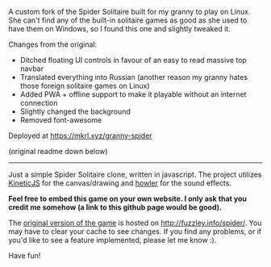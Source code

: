 A custom fork of the Spider Solitaire built for my granny to play on Linux.
She can't find any of the built-in solitaire games as good as she used to have them on Windows, so I found this one and slightly tweaked it.

Changes from the original:

- Ditched floating UI controls in favour of an easy to read massive top navbar
- Translated everything into Russian (another reason my granny hates those foreign solitaire games on Linux)
- Added PWA + offline support to make it playable without an internet connection
- Slightly changed the background
- Removed font-awesome

Deployed at https://mkrl.xyz/granny-spider

(original readme down below)

---

Just a simple Spider Solitaire clone, written in javascript. 
The project utilizes [KineticJS](http://kineticjs.com/) for the canvas/drawing and [howler](http://goldfirestudios.com/blog/104/howler.js-Modern-Web-Audio-Javascript-Library) for the sound effects.

**Feel free to embed this game on your own website. I only ask that you credit me somehow (a link to this github page would be good).**

The [original version of the game](http://fuzzley.info/spider/) is hosted on http://fuzzley.info/spider/. You may have to clear your cache to see changes. If you find any problems, or if you'd like to see a feature implemented, please let me know :).

Have fun!
